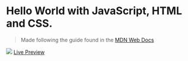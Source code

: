 # Hello World with JavaScript, HTML and CSS.
> Made following the guide found in the [MDN Web Docs](https://developer.mozilla.org/en-US/docs/Learn/Getting_started_with_the_web)

![](https://i.imgur.com/swUSUFm.png)
[Live Preview](https://dev-math.github.io/helloworld-js/index.html)
